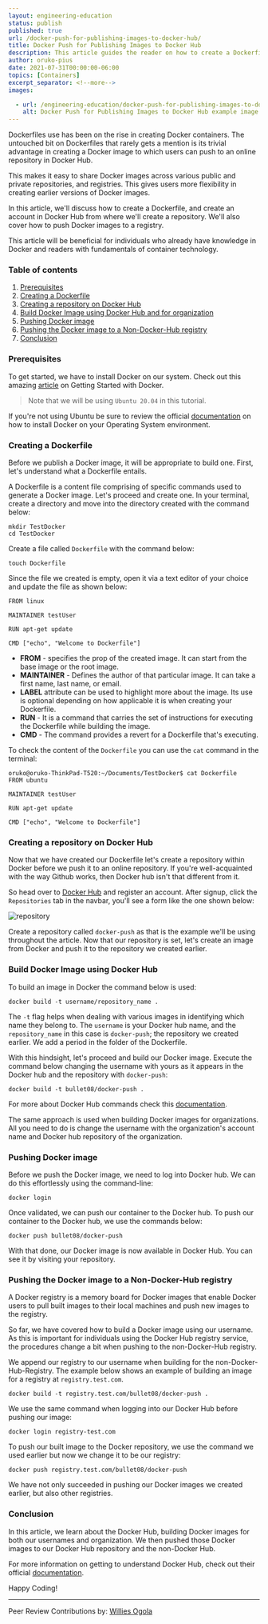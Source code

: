 ```yaml
---
layout: engineering-education
status: publish
published: true
url: /docker-push-for-publishing-images-to-docker-hub/
title: Docker Push for Publishing Images to Docker Hub
description: This article guides the reader on how to create a Dockerfile, create an account in Docker Hub,and how to push Docker images to a registry.
author: oruko-pius
date: 2021-07-31T00:00:00-06:00
topics: [Containers]
excerpt_separator: <!--more-->
images:

  - url: /engineering-education/docker-push-for-publishing-images-to-docker-hub/hero.jpg
    alt: Docker Push for Publishing Images to Docker Hub example image
---
```


Dockerfiles use has been on the rise in creating Docker containers. The untouched bit on Dockerfiles that rarely gets a mention is its trivial advantage in creating a Docker image to which users can push to an online repository in Docker Hub. 
<!--more-->
This makes it easy to share Docker images across various public and private repositories, and registries. This gives users more flexibility in creating earlier versions of Docker images. 

In this article, we'll discuss how to create a Dockerfile, and create an account in Docker Hub from where we'll create a repository. We'll also cover how to push Docker images to a registry.

This article will be beneficial for individuals who already have knowledge in Docker and readers with fundamentals of container technology.

### Table of contents
1. [Prerequisites](#prerequisites)
2. [Creating a Dockerfile](#creating-a-dockerfile)
3. [Creating a repository on Docker Hub](#creating-a-repository-on-docker-hub)
4. [Build Docker Image using Docker Hub and for organization](#build-docker-image-using-docker-hub-and-for-organization)
5. [Pushing Docker image](#pushing-docker-image)
6. [Pushing the Docker image to a Non-Docker-Hub registry](#pushing-the-docker-image-to-a-non-docker-hub-registry)
7. [Conclusion](#conclusion)

### Prerequisites
To get started, we have to install Docker on our system. Check out this amazing [article](/engineering-education/getting-started-with-docker/) on Getting Started with Docker.

> Note that we will be using `Ubuntu 20.04` in this tutorial.

If you're not using Ubuntu be sure to review the official [documentation](https://docs.docker.com/engine/install/) on how to install Docker on your Operating System environment.

### Creating a Dockerfile
Before we publish a Docker image, it will be appropriate to build one. First, let's understand what a Dockerfile entails. 

A Dockerfile is a content file comprising of specific commands used to generate a Docker image. Let's proceed and create one. In your terminal, create a directory and move into the directory created with the command below:

```
mkdir TestDocker
cd TestDocker
```
Create a file called `Dockerfile` with the command below:

```
touch Dockerfile
```

Since the file we created is empty, open it via a text editor of your choice and update the file as shown below:

```
FROM linux

MAINTAINER testUser

RUN apt-get update

CMD ["echo", "Welcome to Dockerfile"]
```

* **FROM** - specifies the prop of the created image. It can start from the base image or the root image.
* **MAINTAINER** - Defines the author of that particular image. It can take a first name, last name, or email. 
* **LABEL** attribute can be used to highlight more about the image. Its use is optional depending on how applicable it is when creating your Dockerfile.
* **RUN** - It is a command that carries the set of instructions for executing the Dockerfile while building the image.
* **CMD** - The command provides a revert for a Dockerfile that's executing.

To check the content of the `Dockerfile` you can use the `cat` command in the terminal:

```
oruko@oruko-ThinkPad-T520:~/Documents/TestDocker$ cat Dockerfile
FROM ubuntu

MAINTAINER testUser

RUN apt-get update

CMD ["echo", "Welcome to Dockerfile"]
```

### Creating a repository on Docker Hub
Now that we have created our Dockerfile let's create a repository within Docker before we push it to an online repository.
If you're well-acquainted with the way Github works, then Docker hub isn't that different from it. 

So head over to [Docker Hub](https://hub.docker.com/) and register an account. After signup, click the `Repositories` tab in the navbar, you'll see a form like the one shown below:

![repository](/engineering-education/docker-push-for-publishing-images-to-docker-hub/repo.jpg)

Create a repository called `docker-push` as that is the example we'll be using throughout the article. Now that our repository is set, let's create an image from Docker and push it to the repository we created earlier.

### Build Docker Image using Docker Hub
To build an image in Docker the command below is used:
 ```
 docker build -t username/repository_name .
 ```

The `-t` flag helps when dealing with various images in identifying which name they belong to. The `username` is your Docker hub name, and the `repository_name` in this case is `docker-push`; the repository we created earlier. We add a period in the folder of the Dockerfile.

With this hindsight, let's proceed and build our Docker image. Execute the command below changing the username with yours as it appears in the Docker hub and the repository with `docker-push`:

```
docker build -t bullet08/docker-push .
```

For more about Docker Hub commands check this [documentation](https://docs.docker.com/docker-hub/repos/).

The same approach is used when building Docker images for organizations. All you need to do is change the username with the organization's account name and Docker hub repository of the organization.

### Pushing Docker image
Before we push the Docker image, we need to log into Docker hub. We can do this effortlessly using the command-line:

```
docker login
```

Once validated, we can push our container to the Docker hub.
To push our container to the Docker hub, we use the commands below:

```
docker push bullet08/docker-push
```
With that done, our Docker image is now available in Docker Hub. You can see it by visiting your repository.

### Pushing the Docker image to a Non-Docker-Hub registry
A Docker registry is a memory board for Docker images that enable Docker users to pull built images to their local machines and push new images to the registry. 

So far, we have covered how to build a Docker image using our username. As this is important for individuals using the Docker Hub registry service, the procedures change a bit when pushing to the non-Docker-Hub registry. 

We append our registry to our username when building for the non-Docker-Hub-Registry. The example below shows an example of building an image for a registry at `registry.test.com`.

```
docker build -t registry.test.com/bullet08/docker-push .
```

We use the same command when logging into our Docker Hub before pushing our image:

```
docker login registry-test.com
```

To push our built image to the Docker repository,  we use the command we used earlier but now we change it to be our registry:

```
docker push registry.test.com/bullet08/docker-push
```

We have not only succeeded in pushing our Docker images we created earlier, but also other registries.

### Conclusion
In this article, we learn about the Docker Hub, building Docker images for both our usernames and organization. We then pushed those Docker images to our Docker Hub repository and the non-Docker Hub. 

For more information on getting to understand Docker Hub, check out their official [documentation](https://docs.docker.com/docker-hub/).

Happy Coding!

---
Peer Review Contributions by: [Willies Ogola](/engineering-education/authors/willies-ogola/)
